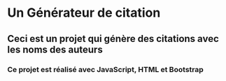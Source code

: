 # Un Générateur de citation

## Ceci est un projet qui génère des citations avec les noms des auteurs
### Ce projet est réalisé avec JavaScript, HTML et Bootstrap
